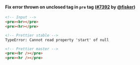 #### Fix error thrown on unclosed tag in `pre` tag ([#7392](https://github.com/prettier/prettier/pull/7392) by [@fisker](https://github.com/fisker))

<!-- prettier-ignore -->
```html
<!-- Input -->
<pre><br></pre>
<pre><hr></pre>

<!-- Prettier stable -->
TypeError: Cannot read property 'start' of null

<!-- Prettier master -->
<pre><br /></pre>
<pre><hr /></pre>
```
